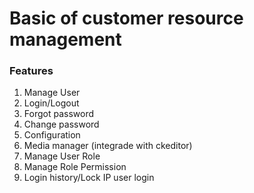 # Basic of customer resource management

### Features
1. Manage User
2. Login/Logout
3. Forgot password
4. Change password
5. Configuration 
6. Media manager (integrade with ckeditor)
7. Manage User Role
8. Manage Role Permission
9. Login history/Lock IP user login


